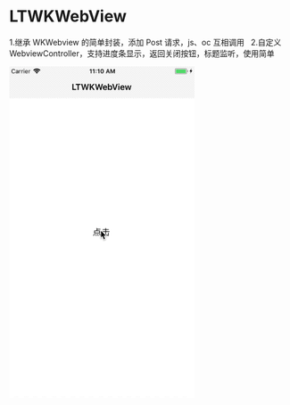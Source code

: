 # LTWKWebView

1.继承 WKWebview 的简单封装，添加 Post 请求，js、oc 互相调用  
2.自定义 WebviewController，支持进度条显示，返回关闭按钮，标题监听，使用简单

![](https://raw.githubusercontent.com/yichahucha/LTWKWebView/master/2018-05-03%2011_11_49.gif)

